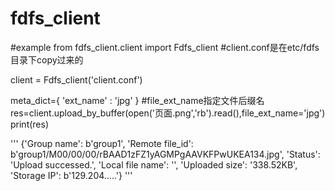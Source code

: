 # fdfs_client
#example
from fdfs_client.client import Fdfs_client
#client.conf是在etc/fdfs目录下copy过来的

client = Fdfs_client('client.conf')

meta_dict={
    'ext_name'  : 'jpg'
}
#file_ext_name指定文件后缀名
res=client.upload_by_buffer(open('页面.png','rb').read(),file_ext_name='jpg')
print(res)

'''
{'Group name': b'group1', 'Remote file_id': b'group1/M00/00/00/rBAAD1zFZ1yAGMPgAAVKFPwUKEA134.jpg', 
'Status': 'Upload successed.', 'Local file name': '', 'Uploaded size': '338.52KB', 'Storage IP': b'129.204.....'}
'''
